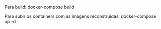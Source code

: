 Para build: 
docker-compose build

Para subir os containers com as imagens reconstruídas:
docker-compose up -d